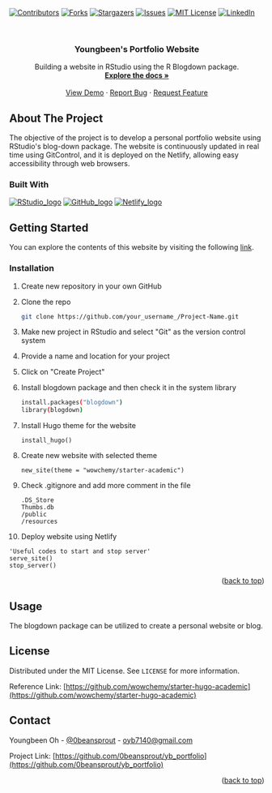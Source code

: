 <a name="readme-top"></a>
<!--
*** Thanks for checking out the Best-README-Template. If you have a suggestion
*** that would make this better, please fork the repo and create a pull request
*** or simply open an issue with the tag "enhancement".
*** Don't forget to give the project a star!
*** Thanks again! Now go create something AMAZING! :D
-->



<!-- PROJECT SHIELDS -->
<!--
*** I'm using markdown "reference style" links for readability.
*** Reference links are enclosed in brackets [ ] instead of parentheses ( ).
*** See the bottom of this document for the declaration of the reference variables
*** for contributors-url, forks-url, etc. This is an optional, concise syntax you may use.
*** https://www.markdownguide.org/basic-syntax/#reference-style-links
-->
[![Contributors][contributors-shield]][contributors-url] [![Forks][forks-shield]][forks-url] [![Stargazers][stars-shield]][stars-url] [![Issues][issues-shield]][issues-url] [![MIT License][license-shield]][license-url] [![LinkedIn][linkedin-shield]][linkedin-url]



<!-- PROJECT LOGO -->
<br />
<div align="center">
  <!-- <a href="https://github.com/0beansprout/yb_portfolio">
    <img src="images/logo.png" alt="Logo" width="80" height="80">
  </a> -->

  <h3 align="center">Youngbeen's Portfolio Website</h3>

  <p align="center">
    Building a website in RStudio using the R Blogdown package.
    <br />
    <a href="https://wowchemy.com/?utm_campaign=poweredby"><strong>Explore the docs »</strong></a>
    <br />
    <br />
    <a href="https://youngbeenblog.netlify.app/">View Demo</a>
    ·
    <a href="https://github.com/0beansprout/yb_portfolio/issues">Report Bug</a>
    ·
    <a href="https://github.com/0beansprout/yb_portfolio/issues">Request Feature</a>
  </p>
</div>



<!-- TABLE OF CONTENTS -->
<!-- <details>
  <summary>Table of Contents</summary>
  <ol>
    <li>
      <a href="#about-the-project">About The Project</a>
      <ul>
        <li><a href="#built-with">Built With</a></li>
      </ul>
    </li>
    <li>
      <a href="#getting-started">Getting Started</a>
      <ul>
        <li><a href="#prerequisites">Prerequisites</a></li>
        <li><a href="#installation">Installation</a></li>
      </ul>
    </li>
    <li><a href="#usage">Usage</a></li>
    <li><a href="#roadmap">Roadmap</a></li>
    <li><a href="#contributing">Contributing</a></li>
    <li><a href="#license">License</a></li>
    <li><a href="#contact">Contact</a></li>
    <li><a href="#acknowledgments">Acknowledgments</a></li>
  </ol>
</details> -->



<!-- ABOUT THE PROJECT -->
## About The Project
<!--
[![Product Name Screen Shot][product-screenshot]](https://imgur.com/wtOHuW5)
-->
The objective of the project is to develop a personal portfolio website using RStudio's blog-down package. The website is continuously updated in real time using GitControl, and it is deployed on the Netlify, allowing easy accessibility through web browsers.



<!-- <p align="right">(<a href="#readme-top">back to top</a>)</p> -->



### Built With

<!-- This section should list any major frameworks/libraries used to bootstrap your project. Leave any add-ons/plugins for the acknowledgements section. Here are a few examples. -->

[![RStudio_logo][RStudio]][RStudio-url]  [![GitHub_logo][GitHub]][GitHub-url] [![Netlify_logo][Netlify]][Netlify-url] 

<!-- <p align="right">(<a href="#readme-top">back to top</a>)</p> -->



<!-- GETTING STARTED -->
## Getting Started


You can explore the contents of this website by visiting the following [link](https://youngbeenblog.netlify.app/).



<!-- ### Prerequisites

This is an example of how to list things you need to use the software and how to install them.
* npm
  ```sh
  npm install npm@latest -g
  ``` -->


### Installation


1. Create new repository in your own GitHub
2. Clone the repo
   ```sh
   git clone https://github.com/your_username_/Project-Name.git
   ```
3. Make new project in RStudio and select "Git" as the version control system
4. Provide a name and location for your project
5. Click on "Create Project"
6. Install blogdown package and then check it in the system library
   ```sh
   install.packages("blogdown")
   library(blogdown)
   ```
7. Install Hugo theme for the website
   ```angular2html
   install_hugo()
   ```
8. Create new website with selected theme
   ```angular2html
   new_site(theme = "wowchemy/starter-academic")
   ```
   
9. Check .gitignore and add more comment in the file
   ```angular2html
   .DS_Store
   Thumbs.db
   /public
   /resources
   ```   
   
10. Deploy website using Netlify
   ```angular2html
   'Useful codes to start and stop server'
   serve_site()
   stop_server()
   ```


<p align="right">(<a href="#readme-top">back to top</a>)</p> 



<!-- USAGE EXAMPLES -->
## Usage

The blogdown package can be utilized to create a personal website or blog.




<!-- _For more examples, please refer to the [Documentation](https://example.com)_ -->

<!-- <p align="right">(<a href="#readme-top">back to top</a>)</p> -->



<!-- ROADMAP -->
<!-- ## Roadmap

- [x] Add Changelog
- [x] Add back to top links
- [ ] Add Additional Templates w/ Examples
- [ ] Add "components" document to easily copy & paste sections of the readme


See the [open issues](https://github.com/nateray42/DeCoBot/issues) for a full list of proposed features (and known issues).

<p align="right">(<a href="#readme-top">back to top</a>)</p> -->



<!-- CONTRIBUTING -->
<!-- ## Contributing

Contributions are what make the open source community such an amazing place to learn, inspire, and create. Any contributions you make are **greatly appreciated**.

If you have a suggestion that would make this better, please fork the repo and create a pull request. You can also simply open an issue with the tag "enhancement".
Don't forget to give the project a star! Thanks again!

1. Fork the Project
2. Create your Feature Branch (`git checkout -b feature/AmazingFeature`)
3. Commit your Changes (`git commit -m 'Add some AmazingFeature'`)
4. Push to the Branch (`git push origin feature/AmazingFeature`)
5. Open a Pull Request

<p align="right">(<a href="#readme-top">back to top</a>)</p> -->



<!-- LICENSE -->
## License

Distributed under the MIT License. See `LICENSE` for more information.

Reference Link: [https://github.com/wowchemy/starter-hugo-academic](https://github.com/wowchemy/starter-hugo-academic)


<!-- <p align="right">(<a href="#readme-top">back to top</a>)</p> -->



<!-- CONTACT -->
## Contact

Youngbeen Oh - [@0beansprout](https://linkedin.com/in/youngbeen-oh) - oyb7140@gmail.com

Project Link: [https://github.com/0beansprout/yb_portfolio](https://github.com/0beansprout/yb_portfolio)



<p align="right">(<a href="#readme-top">back to top</a>)</p>



<!-- ACKNOWLEDGMENTS -->
<!-- ## Acknowledgments

Use this space to list resources you find helpful and would like to give credit to. I've included a few of my favorites to kick things off!

* [Choose an Open Source License](https://choosealicense.com)
* [GitHub Emoji Cheat Sheet](https://www.webpagefx.com/tools/emoji-cheat-sheet)
* [Malven's Flexbox Cheatsheet](https://flexbox.malven.co/)
* [Malven's Grid Cheatsheet](https://grid.malven.co/)
* [Img Shields](https://shields.io)
* [GitHub Pages](https://pages.github.com)
* [Font Awesome](https://fontawesome.com)
* [React Icons](https://react-icons.github.io/react-icons/search)

<p align="right">(<a href="#readme-top">back to top</a>)</p> -->



<!-- MARKDOWN LINKS & IMAGES -->
<!-- https://www.markdownguide.org/basic-syntax/#reference-style-links -->
[contributors-shield]: https://img.shields.io/github/contributors/0beansprout/yb_portfolio.svg?style=for-the-badge
[contributors-url]: https://github.com/0beansprout/yb_portfolio/graphs/contributors
[forks-shield]: https://img.shields.io/github/forks/0beansprout/yb_portfolio.svg?style=for-the-badge
[forks-url]: https://github.com/0beansprout/yb_portfolio/network/members
[stars-shield]: https://img.shields.io/github/stars/0beansprout/yb_portfolio.svg?style=for-the-badge
[stars-url]: https://github.com/0beansprout/yb_portfolio/stargazers
[issues-shield]: https://img.shields.io/github/issues/0beansprout/yb_portfolio.svg?style=for-the-badge
[issues-url]: https://github.com/0beansprout/yb_portfolio/issues
[license-shield]: https://img.shields.io/github/license/othneildrew/Best-README-Template.svg?style=for-the-badge
[license-url]: https://github.com/othneildrew/Best-README-Template/blob/master/LICENSE.txt
[linkedin-shield]: https://img.shields.io/badge/-LinkedIn-black.svg?style=for-the-badge&logo=linkedin&colorB=555
[linkedin-url]: https://linkedin.com/in/youngbeen-oh
[product-screenshot]: https://imgur.com/wtOHuW5.png
[Next.js]: https://img.shields.io/badge/next.js-000000?style=for-the-badge&logo=nextdotjs&logoColor=white
[Next-url]: https://nextjs.org/
[React.js]: https://img.shields.io/badge/React-20232A?style=for-the-badge&logo=react&logoColor=61DAFB
[React-url]: https://reactjs.org/
[Vue.js]: https://img.shields.io/badge/Vue.js-35495E?style=for-the-badge&logo=vuedotjs&logoColor=4FC08D
[Vue-url]: https://vuejs.org/
[Angular.io]: https://img.shields.io/badge/Angular-DD0031?style=for-the-badge&logo=angular&logoColor=white
[Angular-url]: https://angular.io/
[Svelte.dev]: https://img.shields.io/badge/Svelte-4A4A55?style=for-the-badge&logo=svelte&logoColor=FF3E00
[Svelte-url]: https://svelte.dev/
[Laravel.com]: https://img.shields.io/badge/Laravel-FF2D20?style=for-the-badge&logo=laravel&logoColor=white
[Laravel-url]: https://laravel.com
[Python]: https://img.shields.io/badge/python-3670A0?style=for-the-badge&logo=python&logoColor=ffdd54
[Python-url]: https://www.python.org/
[Jupyter Notebook]: https://img.shields.io/badge/jupyter-%23FA0F00.svg?style=for-the-badge&logo=jupyter&logoColor=white
[Jupyter-url]: https://jupyter.org/
[HTML]: https://img.shields.io/badge/HTML5-E34F26?style=for-the-badge&logo=html5&logoColor=white
[HTML-url]: https://html.com/
[CSS]: https://img.shields.io/badge/CSS3-1572B6?style=for-the-badge&logo=css3&logoColor=white
[CSS-url]: https://www.w3.org/Style/CSS/Overview.en.html#:~:text=What%20is%20CSS%3F,from%20the%20CSS%20working%20group.
[JavaScript]: https://img.shields.io/badge/JavaScript-323330?style=for-the-badge&logo=javascript&logoColor=F7DF1E
[JavaScript-url]: https://www.javascript.com/ 
[Django]: https://img.shields.io/badge/Django-092E20?style=for-the-badge&logo=django&logoColor=green
[Django-url]: https://www.djangoproject.com/
[RStudio]: https://img.shields.io/badge/RStudio-75AADB?style=for-the-badge&logo=RStudio&logoColor=white
[RStudio-url]: https://posit.co/products/open-source/rstudio/
[GitHub]: https://img.shields.io/badge/GitHub-100000?style=for-the-badge&logo=github&logoColor=white
[GitHub-url]: https://github.com/
[Netlify]: https://img.shields.io/badge/Netlify-00C7B7?style=for-the-badge&logo=netlify&logoColor=white
[Netlify-url]: https://www.netlify.com/
[usernamepassword-screenshot]: https://imgur.com/LxR5ZQy.png
[permission-screenshot-1]: https://imgur.com/lRiSrgC.png
[permission-screenshot-2]: https://imgur.com/Z2Xuu1d.png
